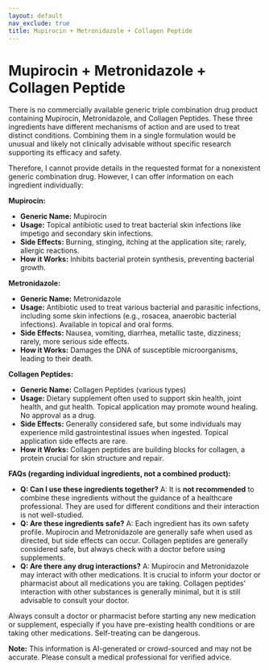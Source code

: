 ```yaml
---
layout: default
nav_exclude: true
title: Mupirocin + Metronidazole + Collagen Peptide
---
```


# Mupirocin + Metronidazole + Collagen Peptide

There is no commercially available generic triple combination drug product containing Mupirocin, Metronidazole, and Collagen Peptides.  These three ingredients have different mechanisms of action and are used to treat distinct conditions.  Combining them in a single formulation would be unusual and likely not clinically advisable without specific research supporting its efficacy and safety.

Therefore, I cannot provide details in the requested format for a nonexistent generic combination drug.  However, I can offer information on each ingredient individually:

**Mupirocin:**

* **Generic Name:** Mupirocin
* **Usage:** Topical antibiotic used to treat bacterial skin infections like impetigo and secondary skin infections.
* **Side Effects:** Burning, stinging, itching at the application site; rarely, allergic reactions.
* **How it Works:** Inhibits bacterial protein synthesis, preventing bacterial growth.


**Metronidazole:**

* **Generic Name:** Metronidazole
* **Usage:** Antibiotic used to treat various bacterial and parasitic infections, including some skin infections (e.g., rosacea, anaerobic bacterial infections).  Available in topical and oral forms.
* **Side Effects:** Nausea, vomiting, diarrhea, metallic taste, dizziness; rarely, more serious side effects.
* **How it Works:** Damages the DNA of susceptible microorganisms, leading to their death.


**Collagen Peptides:**

* **Generic Name:**  Collagen Peptides (various types)
* **Usage:**  Dietary supplement often used to support skin health, joint health, and gut health. Topical application may promote wound healing.  No approval as a drug.
* **Side Effects:** Generally considered safe, but some individuals may experience mild gastrointestinal issues when ingested.  Topical application side effects are rare.
* **How it Works:**  Collagen peptides are building blocks for collagen, a protein crucial for skin structure and repair.


**FAQs (regarding individual ingredients, not a combined product):**

* **Q: Can I use these ingredients together?** A:  It is **not recommended** to combine these ingredients without the guidance of a healthcare professional. They are used for different conditions and their interaction is not well-studied.
* **Q: Are these ingredients safe?** A:  Each ingredient has its own safety profile.  Mupirocin and Metronidazole are generally safe when used as directed, but side effects can occur. Collagen peptides are generally considered safe, but always check with a doctor before using supplements.
* **Q: Are there any drug interactions?** A:  Mupirocin and Metronidazole may interact with other medications.  It is crucial to inform your doctor or pharmacist about all medications you are taking. Collagen peptides' interaction with other substances is generally minimal, but it is still advisable to consult your doctor.


Always consult a doctor or pharmacist before starting any new medication or supplement, especially if you have pre-existing health conditions or are taking other medications.  Self-treating can be dangerous.


**Note:** This information is AI-generated or crowd-sourced and may not be accurate. Please consult a medical professional for verified advice.